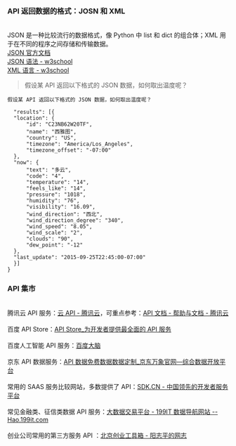 ### API 返回数据的格式：JOSN 和 XML  

<br> JSON 是一种比较流行的数据格式，像 Python 中 list 和 dict 的组合体；XML 用于在不同的程序之间存储和传输数据。
<br>[JSON 官方文档](http://www.json.org/)
<br>[JSON 语法 - w3school](http://www.w3school.com.cn/json/index.asp)
<br>[XML 语言 - w3school](http://www.w3school.com.cn/xml/xml_intro.asp)

> 假设某 API 返回以下格式的 JSON 数据，如何取出温度呢？

    假设某 API 返回以下格式的 JSON 数据，如何取出温度呢？

```{
  "results": [{
  "location": {
      "id": "C23NB62W20TF",
      "name": "西雅图",
      "country": "US",
      "timezone": "America/Los_Angeles",
      "timezone_offset": "-07:00"
  },
  "now": {
      "text": "多云",
      "code": "4", 
      "temperature": "14", 
      "feels_like": "14",
      "pressure": "1018", 
      "humidity": "76", 
      "visibility": "16.09",
      "wind_direction": "西北", 
      "wind_direction_degree": "340", 
      "wind_speed": "8.05", 
      "wind_scale": "2", 
      "clouds": "90", 
      "dew_point": "-12" 
  },
  "last_update": "2015-09-25T22:45:00-07:00" 
  }]
}
```
### API 集市
<br>腾讯云 API 服务：[云 API - 腾讯云](https://www.qcloud.com/product/api)，可重点参考：[API 文档 - 帮助与文档 - 腾讯云](https://www.qcloud.com/document/api)
<br><br>百度 API Store：[API Store_为开发者提供最全面的 API 服务](http://apistore.baidu.com/)
<br><br>百度人工智能 API 服务：[百度大脑](http://ai.baidu.com/index/)
<br><br>京东 API 数据服务：[API 数据免费数据数据定制_京东万象官网—综合数据开放平台](http://wx.jcloud.com/)
<br><br>常用的 SAAS 服务比较网站，多数提供了 API：[SDK.CN - 中国领先的开发者服务平台](https://www.sdk.cn/)
<br><br>常见金融类、征信类数据 API 服务：[大数据交易平台 - 199IT 数据导航网站 --Hao.199it.com](http://hao.199it.com/jiaoyi.html)
<br><br>创业公司常用的第三方服务 API ：[北京创业工具箱 - 阳志平的网志](http://www.yangzhiping.com/info/startup.html)

